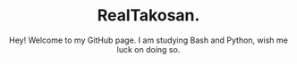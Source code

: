 <div align="center">
  <h1>RealTakosan.</h1>
  Hey! Welcome to my GitHub page. I am studying Bash and Python, wish me luck on doing so.
</div>
